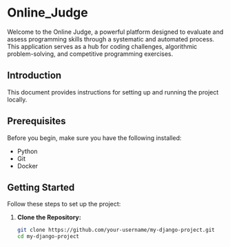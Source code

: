 # Online_Judge

Welcome to the Online Judge, a powerful platform designed to evaluate and assess programming skills through a systematic and automated process. This application serves as a hub for coding challenges, algorithmic problem-solving, and competitive programming exercises.

## Introduction

This document provides instructions for setting up and running the project locally.

## Prerequisites

Before you begin, make sure you have the following installed:

- Python
- Git
- Docker

## Getting Started

Follow these steps to set up the project:

1. **Clone the Repository:**

   ```bash
   git clone https://github.com/your-username/my-django-project.git
   cd my-django-project